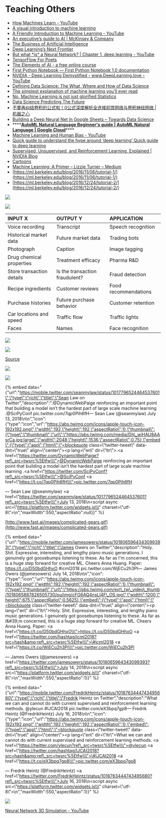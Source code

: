 # Teaching Others

* [How Machines Learn - YouTube](https://www.youtube.com/watch?v=R9OHn5ZF4Uo)
* [A visual introduction to machine learning](http://www.r2d3.us/visual-intro-to-machine-learning-part-1/)
* [A Friendly Introduction to Machine Learning - YouTube](https://www.youtube.com/watch?v=IpGxLWOIZy4)
* [An executive’s guide to AI \| McKinsey & Company](https://www.mckinsey.com/business-functions/mckinsey-analytics/our-insights/an-executives-guide-to-ai)
* [The Business of Artificial Intelligence](https://hbr.org/cover-story/2017/07/the-business-of-artificial-intelligence)
* [Deep Learning’s Next Frontier](https://hbr.org/webinar/2017/07/deep-learnings-next-frontier)
* [But what \*is\* a Neural Network? \| Chapter 1, deep learning - YouTube](https://www.youtube.com/watch?v=aircAruvnKk&list=PLZHQObOWTQDNU6R1_67000Dx_ZCJB-3pi)
* [TensorFlow For Poets](https://codelabs.developers.google.com/codelabs/tensorflow-for-poets/#0)
* [The Elements of AI - a free online course](https://www.elementsofai.com/)
* [First Python Notebook — First Python Notebook 1.0 documentation](http://www.firstpythonnotebook.org/)
* [NVIDIA - Deep Learning Demystified - www.DeepLearning.love - YouTube](https://www.youtube.com/watch?v=Hu6HH-_hRus)
* [Defining Data Science: The What, Where and How of Data Science](https://365datascience.com/defining-data-science/)
* [The simplest explanation of machine learning you’ll ever read](https://hackernoon.com/the-simplest-explanation-of-machine-learning-youll-ever-read-bebc0700047c)
* [No, Machine Learning is not just glorified Statistics](https://towardsdatascience.com/no-machine-learning-is-not-just-glorified-statistics-26d3952234e3)
* [Data Science Predicting The Future](https://www.kdnuggets.com/2018/06/data-science-predicting-future.html)
* [不要再纠结卷积的公式啦！0公式深度解析全连接前馈网络与卷积神经网络 \| 机器之心](https://www.jiqizhixin.com/articles/2018-07-09-15)
* [Building a Deep Neural Net In Google Sheets – Towards Data Science](https://towardsdatascience.com/building-a-deep-neural-net-in-google-sheets-49cdaf466da0)
* \*\*\*\*[**AutoML Natural Language Beginner's guide \| AutoML Natural Language \| Google Cloud**](https://cloud.google.com/natural-language/automl/docs/beginners-guide)\*\*\*\*
* [Machine Learning and Human Bias - YouTube](https://www.youtube.com/watch?v=59bMh59JQDo)
* [Quick guide to understand the hype around ‘deep learning’ Quick guide to deep learning](https://thenextweb.com/contributors/2018/07/14/quick-guide-to-deep-learning/)
* [Supervised, Unsupervised, and Reinforcement Learning, Explained \| NVIDIA Blog](https://blogs.nvidia.com/blog/2018/08/02/supervised-unsupervised-learning/)
* [Cartoons](https://www.kdnuggets.com/websites/cartoons.html)
* [Machine Learning: A Primer – Lizzie Turner – Medium](https://medium.com/@iamlizzieturner/lets-talk-about-machine-learning-ddca914e9dd1)
* [https://ml.berkeley.edu/blog/2016/11/06/tutorial-1/](https://ml.berkeley.edu/blog/2016/11/06/tutorial-1/)
* [https://ml.berkeley.edu/blog/2016/12/24/tutorial-2/](https://ml.berkeley.edu/blog/2016/12/24/tutorial-2/)

![](../.gitbook/assets/image%20%2852%29.png)

![](../.gitbook/assets/image%20%2841%29.png)



| **INPUT X** | **OUTPUT Y** | **APPLICATION** |
| :--- | :--- | :--- |
| Voice recording | Transcript | Speech recognition |
| Historical market data | Future market data | Trading bots |
| Photograph | Caption | Image tagging |
| Drug chemical properties | Treatment efficacy | Pharma R&D |
| Store transaction details | Is the transaction fraudulent? | Fraud detection |
| Recipe ingredients | Customer reviews | Food recommendations |
| Purchase histories | Future purchase behavior | Customer retention |
| Car locations and speed | Traffic flow | Traffic lights |
| Faces | Names | Face recognition |



![](../.gitbook/assets/image%20%2824%29.png)

![](../.gitbook/assets/image%20%283%29.png)

[Source](https://cdn-images-1.medium.com/max/2000/1*bhFifratH9DjKqMBTeQG5A.gif)

![](../.gitbook/assets/image%20%2834%29.png)

![](../.gitbook/assets/image%20%2832%29.png)



{% embed data="{\"url\":\"https://mobile.twitter.com/seanmylaw/status/1017796524464537601\",\"type\":\"rich\",\"title\":\"Sean Law on Twitter\",\"description\":\".@DynamicWebPaige reinforcing an important point that building a model isn’t the hardest part of large scale machine learning .@SciPyConf pic.twitter.com/7qp0Pih6fH— Sean Law \(@seanmylaw\) July 13, 2018\\n\\n\",\"icon\":{\"type\":\"icon\",\"url\":\"https://abs.twimg.com/icons/apple-touch-icon-192x192.png\",\"width\":192,\"height\":192,\"aspectRatio\":1},\"thumbnail\":{\"type\":\"thumbnail\",\"url\":\"https://pbs.twimg.com/media/Dh\_wiHAU8AAsrCa.jpg:large\",\"width\":2048,\"height\":1536,\"aspectRatio\":0.75},\"embed\":{\"type\":\"app\",\"html\":\"<blockquote class=\\\"twitter-tweet\\\" data-dnt=\\\"true\\\" align=\\\"center\\\"><p lang=\\\"en\\\" dir=\\\"ltr\\\">.<a href=\\\"https://twitter.com/DynamicWebPaige?ref\_src=twsrc%5Etfw\\\">@DynamicWebPaige</a> reinforcing an important point that building a model isn’t the hardest part of large scale machine learning .<a href=\\\"https://twitter.com/SciPyConf?ref\_src=twsrc%5Etfw\\\">@SciPyConf</a> <a href=\\\"https://t.co/7qp0Pih6fH\\\">pic.twitter.com/7qp0Pih6fH</a></p>&mdash; Sean Law \(@seanmylaw\) <a href=\\\"https://twitter.com/seanmylaw/status/1017796524464537601?ref\_src=twsrc%5Etfw\\\">July 13, 2018</a></blockquote>\\n<script async src=\\\"https://platform.twitter.com/widgets.js\\\" charset=\\\"utf-8\\\"></script>\\n\",\"maxWidth\":550,\"aspectRatio\":null}}" %}

[http://www.fast.ai/images/complicated-gears.gif](http://www.fast.ai/images/complicated-gears.gif)

{% embed data="{\"url\":\"https://mobile.twitter.com/jamesowers/status/1018065964343099393\",\"type\":\"rich\",\"title\":\"James Owers on Twitter\",\"description\":\"Holy. Shit. Expressive, interesting, and lengthy piano music generations. I genuinely got goosebumps listening to these. As far as I\'m concerned, this is a huge step forward for creative ML. Cheers Anna Huang. Paper: https://t.co/D50bdGHhxO \#icml2018 pic.twitter.com/WjECu2h3Pl— James Owers \(@jamesowers\) July 14, 2018\\n\\n\",\"icon\":{\"type\":\"icon\",\"url\":\"https://abs.twimg.com/icons/apple-touch-icon-192x192.png\",\"width\":192,\"height\":192,\"aspectRatio\":1},\"thumbnail\":{\"type\":\"thumbnail\",\"url\":\"https://pbs.twimg.com/ext\_tw\_video\_thumb/1018065887826505730/pu/img/cFG6AQ4nsLI4F\_OS.jpg\",\"width\":1200,\"height\":675,\"aspectRatio\":0.5625},\"embed\":{\"type\":\"app\",\"html\":\"<blockquote class=\\\"twitter-tweet\\\" data-dnt=\\\"true\\\" align=\\\"center\\\"><p lang=\\\"en\\\" dir=\\\"ltr\\\">Holy. Shit. Expressive, interesting, and lengthy piano music generations. I genuinely got goosebumps listening to these. As far as I&\#39;m concerned, this is a huge step forward for creative ML. Cheers Anna Huang. Paper: <a href=\\\"https://t.co/D50bdGHhxO\\\">https://t.co/D50bdGHhxO</a> <a href=\\\"https://twitter.com/hashtag/icml2018?src=hash&amp;ref\_src=twsrc%5Etfw\\\">\#icml2018</a> <a href=\\\"https://t.co/WjECu2h3Pl\\\">pic.twitter.com/WjECu2h3Pl</a></p>&mdash; James Owers \(@jamesowers\) <a href=\\\"https://twitter.com/jamesowers/status/1018065964343099393?ref\_src=twsrc%5Etfw\\\">July 14, 2018</a></blockquote>\\n<script async src=\\\"https://platform.twitter.com/widgets.js\\\" charset=\\\"utf-8\\\"></script>\\n\",\"maxWidth\":550,\"aspectRatio\":1}}" %}

{% embed data="{\"url\":\"https://mobile.twitter.com/FredrikHeintz/status/1018763444743495680\",\"type\":\"rich\",\"title\":\"Fredrik Heintz on Twitter\",\"description\":\"What we can and cannot do with current supervised and reinforcement learning methods. @ylecun \#IJCAI2018 pic.twitter.com/eX3bpq7gp8— Fredrik Heintz \(@FredrikHeintz\) July 16, 2018\\n\\n\",\"icon\":{\"type\":\"icon\",\"url\":\"https://abs.twimg.com/icons/apple-touch-icon-192x192.png\",\"width\":192,\"height\":192,\"aspectRatio\":1},\"embed\":{\"type\":\"app\",\"html\":\"<blockquote class=\\\"twitter-tweet\\\" data-dnt=\\\"true\\\" align=\\\"center\\\"><p lang=\\\"en\\\" dir=\\\"ltr\\\">What we can and cannot do with current supervised and reinforcement learning methods. <a href=\\\"https://twitter.com/ylecun?ref\_src=twsrc%5Etfw\\\">@ylecun</a> <a href=\\\"https://twitter.com/hashtag/IJCAI2018?src=hash&amp;ref\_src=twsrc%5Etfw\\\">\#IJCAI2018</a> <a href=\\\"https://t.co/eX3bpq7gp8\\\">pic.twitter.com/eX3bpq7gp8</a></p>&mdash; Fredrik Heintz \(@FredrikHeintz\) <a href=\\\"https://twitter.com/FredrikHeintz/status/1018763444743495680?ref\_src=twsrc%5Etfw\\\">July 16, 2018</a></blockquote>\\n<script async src=\\\"https://platform.twitter.com/widgets.js\\\" charset=\\\"utf-8\\\"></script>\\n\",\"maxWidth\":550,\"aspectRatio\":1}}" %}

![](../.gitbook/assets/image%20%2813%29.png)

[Neural Network 3D Simulation - YouTube](https://www.youtube.com/watch?v=3JQ3hYko51Y&app=desktop)

